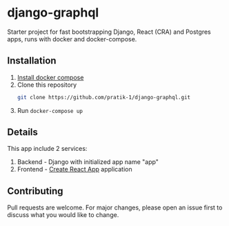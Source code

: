 # django-graphql

Starter project for fast bootstrapping Django, React (CRA) and Postgres apps, runs with docker and docker-compose.

## Installation
1. [Install docker compose](https://docs.docker.com/compose/install/)
2. Clone this repository
   ```bash
   git clone https://github.com/pratik-1/django-graphql.git
   ```
3. Run `docker-compose up`

## Details
This app include 2 services:
1. Backend - Django with initialized app name "app"
2. Frontend - [Create React App](https://github.com/facebook/create-react-app) application

## Contributing
Pull requests are welcome. For major changes, please open an issue first to discuss what you would like to change.
